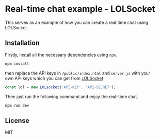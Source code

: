 # Real-time chat example - LOLSocket
This serves as an example of how you can create a real time chat using LOLSocket. 

## Installation 

Firstly, install all the necessary dependencies using `npm`.

```bash
npm install
```

then replace the API keys in `/public/index.html` and `server.js` with your own API keys which you can get from [LOLSocket](https://lolsocket.com)

``` javascript
const lol = new LOLsocket('API-KEY', 'API-SECRET');
```

Then just run the following command and enjoy the real-time chat. 

```bash
npm run dev
```

## License
MIT